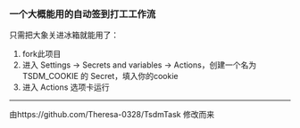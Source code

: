 ### 一个大概能用的自动签到打工工作流

只需把大象关进冰箱就能用了：
1. fork此项目
2. 进入 Settings → Secrets and variables → Actions，创建一个名为 TSDM_COOKIE 的 Secret，填入你的cookie  
3. 进入 Actions 选项卡运行

---
由https://github.com/Theresa-0328/TsdmTask 修改而来
